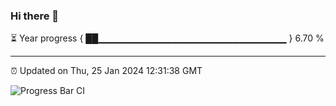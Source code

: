 ### Hi there 👋

⏳ Year progress { ██▁▁▁▁▁▁▁▁▁▁▁▁▁▁▁▁▁▁▁▁▁▁▁▁▁▁▁▁ } 6.70 %

---

⏰ Updated on Thu, 25 Jan 2024 12:31:38 GMT

![Progress Bar CI](https://github.com/liununu/liununu/workflows/Progress%20Bar%20CI/badge.svg)
